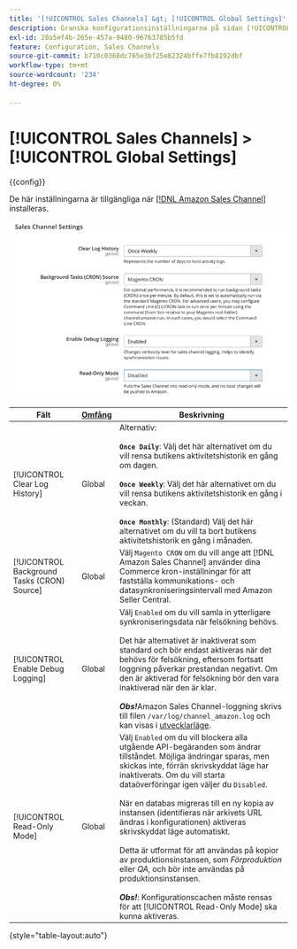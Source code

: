 ```yaml
---
title: '[!UICONTROL Sales Channels] &gt; [!UICONTROL Global Settings]'
description: Granska konfigurationsinställningarna på sidan [!UICONTROL Sales Channels] &gt; [!UICONTROL Global Settings] i Commerce Admin.
exl-id: 28a5ef4b-265e-457a-9480-96763785b5fd
feature: Configuration, Sales Channels
source-git-commit: b710c0368dc765e3bf25e82324bffe7fb8192dbf
workflow-type: tm+mt
source-wordcount: '234'
ht-degree: 0%

---
```


# [!UICONTROL Sales Channels] > [!UICONTROL Global Settings]

{{config}}

De här inställningarna är tillgängliga när [[!DNL Amazon Sales Channel]](https://experienceleague.adobe.com/docs/commerce-channels/amazon/getting-started/install.html?lang=sv-SE) installeras.

![Inställningar för Sales Channel](./assets/config-sales-channel-global-settings.png)<!-- zoom -->

| Fält | [Omfång](../getting-started/websites-stores-views.md#scope-settings) | Beskrivning |
|-----|---------|------|
| [!UICONTROL Clear Log History] | Global | Alternativ:<br/><br/>**`Once Daily`**: Välj det här alternativet om du vill rensa butikens aktivitetshistorik en gång om dagen.<br/><br/>**`Once Weekly`**: Välj det här alternativet om du vill rensa butikens aktivitetshistorik en gång i veckan.<br/><br/>**`Once Monthly`**: (Standard) Välj det här alternativet om du vill ta bort butikens aktivitetshistorik en gång i månaden. |
| [!UICONTROL Background Tasks (CRON) Source] | Global | Välj `Magento CRON` om du vill ange att [!DNL Amazon Sales Channel] använder dina Commerce kron-inställningar för att fastställa kommunikations- och datasynkroniseringsintervall med Amazon Seller Central. |
| [!UICONTROL Enable Debug Logging] | Global | Välj `Enabled` om du vill samla in ytterligare synkroniseringsdata när felsökning behövs.<br/><br/>Det här alternativet är inaktiverat som standard och bör endast aktiveras när det behövs för felsökning, eftersom fortsatt loggning påverkar prestandan negativt. Om den är aktiverad för felsökning bör den vara inaktiverad när den är klar.<br/><br/>**_Obs!_**&#x200B;Amazon Sales Channel-loggning skrivs till filen `/var/log/channel_amazon.log` och kan visas i [utvecklarläge](../systems/developer-tools.md#operation-modes). |
| [!UICONTROL Read-Only Mode] | Global | Välj `Enabled` om du vill blockera alla utgående API-begäranden som ändrar tillståndet. Möjliga ändringar sparas, men skickas inte, förrän skrivskyddat läge har inaktiverats. Om du vill starta dataöverföringar igen väljer du `Disabled`.<br/><br/>När en databas migreras till en ny kopia av instansen (identifieras när arkivets URL ändras i konfigurationen) aktiveras skrivskyddat läge automatiskt.<br/><br/>Detta är utformat för att användas på kopior av produktionsinstansen, som _Förproduktion_ eller _QA_, och bör inte användas på produktionsinstansen.<br/><br/>**_Obs!_**: Konfigurationscachen måste rensas för att [!UICONTROL Read-Only Mode] ska kunna aktiveras. |

{style="table-layout:auto"}
